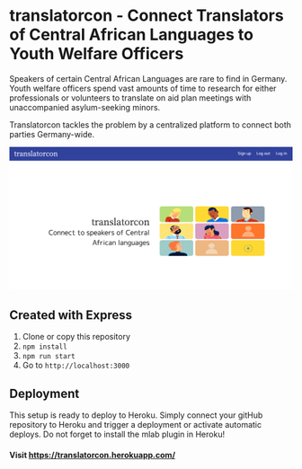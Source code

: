 # translatorcon - Connect Translators of Central African Languages to Youth Welfare Officers

Speakers of certain Central African Languages are rare to find in Germany.
Youth welfare officers spend vast amounts of time to research for either professionals or volunteers to translate on aid plan meetings with unaccompanied asylum-seeking minors.

Translatorcon tackles the problem by a centralized platform to connect both parties Germany-wide.

![Screen Shot](https://github.com/AstiV/w6-project/blob/master/img/ScreenShot.png)

## Created with Express

1. Clone or copy this repository
2. `npm install`
3. `npm run start`
4. Go to `http://localhost:3000`

## Deployment

This setup is ready to deploy to Heroku.
Simply connect your gitHub repository to Heroku and trigger a deployment or activate automatic deploys.
Do not forget to install the mlab plugin in Heroku!

#### Visit https://translatorcon.herokuapp.com/
